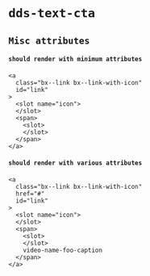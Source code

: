 # `dds-text-cta`

## `Misc attributes`

####   `should render with minimum attributes`

```
<a
  class="bx--link bx--link-with-icon"
  id="link"
>
  <slot name="icon">
  </slot>
  <span>
    <slot>
    </slot>
  </span>
</a>

```

####   `should render with various attributes`

```
<a
  class="bx--link bx--link-with-icon"
  href="#"
  id="link"
>
  <slot name="icon">
  </slot>
  <span>
    <slot>
    </slot>
    video-name-foo-caption
  </span>
</a>

```

